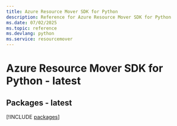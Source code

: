 ```yaml
---
title: Azure Resource Mover SDK for Python
description: Reference for Azure Resource Mover SDK for Python
ms.date: 07/02/2025
ms.topic: reference
ms.devlang: python
ms.service: resourcemover
---
```

# Azure Resource Mover SDK for Python - latest
## Packages - latest
[!INCLUDE [packages](resource-mover-index.md)]